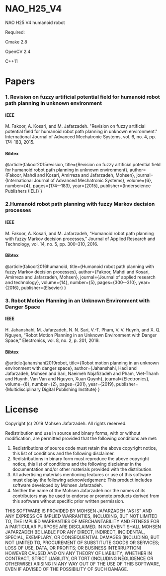 # NAO_H25_V4


NAO H25 V4 humanoid robot



Required:

Cmake 2.8

OpenCV 2.4

C++11


# Papers




### 1. Revision on fuzzy artificial potential field for humanoid robot path planning in unknown environment

#### IEEE

M. Fakoor, A. Kosari, and M. Jafarzadeh. "Revision on fuzzy artificial potential field for humanoid robot path planning in unknown environment." International Journal of Advanced Mechatronic Systems, vol. 6, no. 4, pp. 174-183, 2015.

#### Bibtex

@article{fakoor2015revision,
  title={Revision on fuzzy artificial potential field for humanoid robot path planning in unknown environment},
  author={Fakoor, Mahdi and Kosari, Amirreza and Jafarzadeh, Mohsen},
  journal={International Journal of Advanced Mechatronic Systems},
  volume={6},
  number={4},
  pages={174--183},
  year={2015},
  publisher={Inderscience Publishers (IEL)}
}





### 2.Humanoid robot path planning with fuzzy Markov decision processes

#### IEEE

M. Fakoor, A. Kosari, and M. Jafarzadeh, “Humanoid robot path planning with fuzzy Markov decision processes,” Journal of Applied Research and Technology, vol. 14, no. 5, pp. 300–310, 2016.

#### Bibtex

@article{fakoor2016humanoid,
  title={Humanoid robot path planning with fuzzy Markov decision processes},
  author={Fakoor, Mahdi and Kosari, Amirreza and Jafarzadeh, Mohsen},
  journal={Journal of applied research and technology},
  volume={14},
  number={5},
  pages={300--310},
  year={2016},
  publisher={Elsevier}
}






### 3. Robot Motion Planning in an Unknown Environment with Danger Space

#### IEEE

H. Jahanshahi, M. Jafarzadeh, N. N. Sari, V.-T. Pham, V. V. Huynh, and X. Q. Nguyen, “Robot Motion Planning in an Unknown Environment with Danger Space,” Electronics, vol. 8, no. 2, p. 201, 2019.


#### Bibtex

@article{jahanshahi2019robot,
  title={Robot motion planning in an unknown environment with danger space},
  author={Jahanshahi, Hadi and Jafarzadeh, Mohsen and Sari, Naeimeh Najafizadeh and Pham, Viet-Thanh and Huynh, Van Van and Nguyen, Xuan Quynh},
  journal={Electronics},
  volume={8},
  number={2},
  pages={201},
  year={2019},
  publisher={Multidisciplinary Digital Publishing Institute}
}







# License 

Copyright (c) 2019 Mohsen Jafarzadeh. All rights reserved.

Redistribution and use in source and binary forms, with or without modification, are permitted provided that the following conditions are met:

1. Redistributions of source code must retain the above copyright notice, this list of conditions and the following disclaimer.
2. Redistributions in binary form must reproduce the above copyright notice, this list of conditions and the following disclaimer in the documentation and/or other materials provided with the distribution.
3. All advertising materials mentioning features or use of this software must display the following acknowledgement: This product includes software developed by Mohsen Jafarzadeh.
4. Neither the name of the Mohsen Jafarzadeh nor the names of its contributors may be used to endorse or promote products derived from this software without specific prior written permission.

THIS SOFTWARE IS PROVIDED BY MOHSEN JAFARZADEH "AS IS" AND ANY EXPRESS OR IMPLIED WARRANTIES, INCLUDING, BUT NOT LIMITED TO, THE IMPLIED WARRANTIES OF MERCHANTABILITY AND FITNESS FOR A PARTICULAR PURPOSE ARE DISCLAIMED. IN NO EVENT SHALL MOHSEN JAFARZADEH BE LIABLE FOR ANY DIRECT, INDIRECT, INCIDENTAL, SPECIAL, EXEMPLARY, OR CONSEQUENTIAL DAMAGES (INCLUDING, BUT NOT LIMITED TO, PROCUREMENT OF SUBSTITUTE GOODS OR SERVICES; LOSS OF USE, DATA, OR PROFITS; OR BUSINESS INTERRUPTION) HOWEVER CAUSED AND ON ANY THEORY OF LIABILITY, WHETHER IN CONTRACT, STRICT LIABILITY, OR TORT (INCLUDING NEGLIGENCE OR OTHERWISE) ARISING IN ANY WAY OUT OF THE USE OF THIS SOFTWARE, EVEN IF ADVISED OF THE POSSIBILITY OF SUCH DAMAGE.

